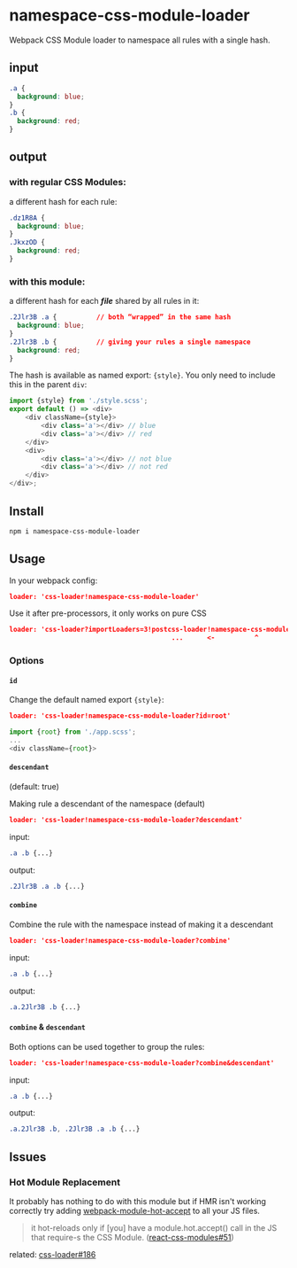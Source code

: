 # namespace-css-module-loader

Webpack CSS Module loader to namespace all rules with a single hash.

## input
```css
.a {
  background: blue;
}
.b {
  background: red;
}
```
## output
### with regular CSS Modules:
a different hash for each rule:
```css
.dz1R8A {
  background: blue;
}
.JkxzOD {
  background: red;
}
```
### with **this** module:
a different hash for each ***file*** shared by all rules in it:
```css
.2Jlr3B .a {          // both “wrapped” in the same hash
  background: blue;
}
.2Jlr3B .b {          // giving your rules a single namespace
  background: red;
}
```
The hash is available as named export: `{style}`. You only need to include this in the parent `div`:
```js
import {style} from './style.scss';
export default () => <div>
    <div className={style}>
        <div class='a'></div> // blue
        <div class='a'></div> // red
    </div>
    <div>
        <div class='a'></div> // not blue
        <div class='a'></div> // not red
    </div>
</div>;
```

## Install
```sh
npm i namespace-css-module-loader
```
## Usage
In your webpack config:
```json
loader: 'css-loader!namespace-css-module-loader'
```
Use it after pre-processors, it only works on pure CSS
```json
loader: 'css-loader?importLoaders=3!postcss-loader!namespace-css-module-loader!sass-loader'
                                         ...      <-          ^               <-  pre
```

### Options

#### `id`

Change the default named export `{style}`:
```json
loader: 'css-loader!namespace-css-module-loader?id=root'
```
```js
import {root} from './app.scss';
...
<div className={root}>
```

#### `descendant`

(default: true)

Making rule a descendant of the namespace (default)
```json
loader: 'css-loader!namespace-css-module-loader?descendant'
```
input:
```css
.a .b {...}
```
output:
```css
.2Jlr3B .a .b {...}
```

#### `combine`

Combine the rule with the namespace instead of making it a descendant
```json
loader: 'css-loader!namespace-css-module-loader?combine'
```
input:
```css
.a .b {...}
```
output:
```css
.a.2Jlr3B .b {...}
```

#### `combine` & `descendant`

Both options can be used together to group the rules:
```json
loader: 'css-loader!namespace-css-module-loader?combine&descendant'
```
input:
```css
.a .b {...}
```
output:
```css
.a.2Jlr3B .b, .2Jlr3B .a .b {...}
```

## Issues

### Hot Module Replacement

It probably has nothing to do with this module but if HMR isn't working correctly try adding [webpack-module-hot-accept] to all your JS files.

> it hot-reloads only if [you] have a module.hot.accept() call in the JS that require-s the CSS Module. ([react-css-modules#51](https://github.com/gajus/react-css-modules/issues/51))

related: [css-loader#186](https://github.com/webpack/css-loader/issues/186)

[webpack-module-hot-accept]: https://github.com/loggur/webpack-module-hot-accept
